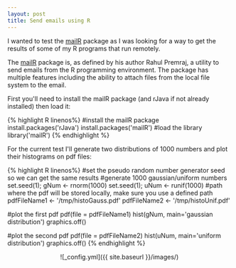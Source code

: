 ```yaml
---
layout: post
title: Send emails using R
---
```


I wanted to test the [mailR](https://github.com/rpremraj/mailR) package as I was looking for a way to get the results of some of my R programs that run remotely.

The [mailR](https://github.com/rpremraj/mailR) package is, as defined by his author Rahul Premraj, a utility to send emails from the R programming environment. The package has multiple features including the ability to attach files from the local file system to the email.

First you'll need to install the mailR package (and rJava if not already installed) then load it:

{% highlight R linenos%}
#install the mailR package
install.packages('rJava')
install.packages('mailR')
#load the library
library('mailR')
{% endhighlight %}

For the current test I'll generate two distributions of 1000 numbers and plot their histograms on pdf files:

{% highlight R linenos%}
#set the pseudo random number generator seed so we can get the same results
#generate 1000 gaussian/uniform numbers
set.seed(1); gNum <- rnorm(1000)
set.seed(1); uNum <- runif(1000)
#path where the pdf will be stored locally, make sure you use a defined path
pdfFileName1 <- '/tmp/histoGauss.pdf'
pdfFileName2 <- '/tmp/histoUnif.pdf'

#plot the first pdf
pdf(file = pdfFileName1)
hist(gNum, main='gaussian distribution')
graphics.off()

#plot the second pdf
pdf(file = pdfFileName2)
hist(uNum, main='uniform distribution')
graphics.off()
{% endhighlight %}

<p align="center">
  ![_config.yml]({{ site.baseurl }}/images/)
</p>



